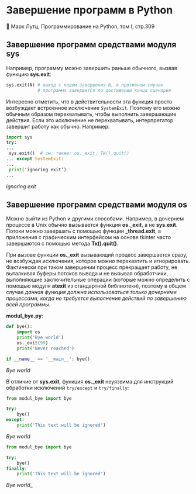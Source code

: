 # Завершение программ в Python

:book: Марк Лутц, Программирование на Python, том I, стр.309

## Завершение программ средствами модуля sys

Например, программу можно завершить раньше обычного, вызвав функцию **sys.exit**:

```python
sys.exit(N) # выход с кодом завершения N, в противном случае
            # программа завершится по достижении конца сценария
```

Интересно отметить, что в действительности эта функция просто возбуждает встроенное исключение `SystemExit`. Поэтому его можно обычным образом перехватывать, чтобы выполнить завершающие действия. Если это исключение не перехватывать, интерпретатор завершит работу как обычно. Например:

```python
import sys
try:
...
 sys.exit()  # см. также: os._exit, Tk().quit()
... except SystemExit:
...
 print(‘ignoring exit’)
...
```

_ignoring exit_


## Завершение программ средствами модуля os

Можно выйти из Python и другими способами. Например, в дочернем процессе в Unix обычно вызывается функция **os._exit**, а не **sys.exit**. Потоки можно завершать с помощью функции **\_thread.exit**, а приложения с графическим интерфейсом на основе tkinter часто завершаются с помощью метода **Тк().quit()**.

При вызове функции **os._exit** вызывающий процесс завершается сразу, не возбуждая исключения, которое можно перехватить и игнорировать. Фактически при таком завершении процесс прекращает работу, не выталкивая буферы потоков вывода и не вызывая обработчики, выполняющие заключительные операции (которые можно определить с помощью модуля **atexit** из стандартной библиотеки), поэтому в общем случае _данная функция должна использоваться только дочерними процессами, когда не требуется выполнения действий по завершению всей программы_.

**modul_bye.py**:

```python
def bye():
    import os
    print('Bye world')
    os._exit(99)
    print('Never reached')

if __name__ == '__main__': bye()
```

_Bye world_

В отличие от **sys.exit**, функция **os._exit** неуязвима для инструкций обработки исключений `try/except` и `try/finally`:

```python
from modul_bye import bye

try:
    bye()
except:
    print('This text will be ignored')
```

_Bye world_


```python
from modul_bye import bye

try:
    bye()
finally:
    print('This text will be ignored')
```

_Bye world__
